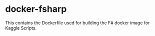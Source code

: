 # docker-fsharp

This contains the Dockerfile used for building the F# docker image for Kaggle Scripts.

